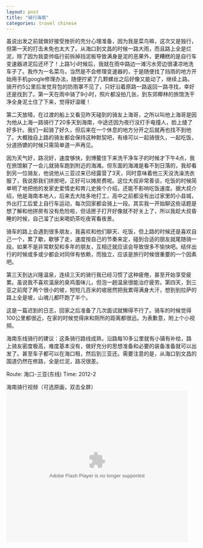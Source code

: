 ```yaml
---
layout: post
title: "骑行海南"
categories: travel chinese
---
```


虽说出发之前就做好接受挫折的充分心理准备，因为我是菜鸟嘛，这次又是独行，但第一天的打击未免也太大了。从海口到文昌的时候一路大雨，而且路上全是烂泥，除了因为我耍帅临行前拆掉挡泥板导致满身是泥的恶果外，更糟糕的是自行车变速器进泥后还坏了！上路1小时候后，我就在雨中路边一滩污水旁边很凄凉地洗车子了。我作为一名菜鸟，当然是不会修理变速器的，于是随便找了挡雨的地方开始用手机google修理办法，随便拧紧了几颗螺丝之后好像又能动了，继续上路。骑开约5公里后发觉背包的防雨罩不见了，只好沿着原路一路返回一路寻找，幸好还是找到了。第一天在雨中骑了9小时，照片都没拍几张，到东郊椰林的旅馆洗干净全身泥土住了下来，觉得好温暖！

第二天放晴，在过渡的船上又看见昨天碰到的骑友上海哥，之所以叫他上海哥是因为他从上海一路骑行了20多天到海南，中途还因为夜行没打手电撞人，脸上缝了好多针。我们一起骑了好久，但后来在一个休息的地方分开之后就再也找不到他了。大概独自上路的骑友都会保持这种默契吧，有缘可以一起骑很久，一起吃饭，分道扬镳的时候只需简单道一声再见。

因为天气好，路况好，速度够快，到博鳌住下来洗干净车子的时候才下午4点，我在旅馆躺了一会儿就骑车跑到附近的海滩。但东面的海滩是看不到日落的，我却看到另一位骑友，他说他从三亚过来已经露营了3天，同时意味着他三天没洗澡洗衣服了，我说那我们拼房吧，正好可以摊房费呢。这位大叔非常善谈，吃饭的时候简单明了地把他的发家史爱情史和育儿史挨个介绍，还能不影响吃饭速度。据大叔介绍，他是海南本地人，后来去大陆多地打工，高中之前都没有出过家里的小县城，外出打工后爱上自行车运动，每次回家都会骑上一段。其实我一开始聊这些话题是想了解和他拼房有没有危险啦，但话匣子打开好像就不好关上了，所以我趁大叔昏睡的时候，自己溜了出来喝奶茶吃夜宵看夜景。

骑车的路上会遇到很多朋友，我喜欢和他们聊天、吃饭，但上路的时候还是喜欢自己一个，累了歇，歇够了走，速度按自己的节奏来定，碰到合适的朋友就尾随骑一段。如果不是非常默契和多年的朋友，互相迁就应该会导致很多不愉快吧。结伴出行的时候或多或少都会对同伴有依赖，而独立，应该是旅行时候很重要的一个因素吧。

第三天到达兴隆温泉，连续三天的骑行我已经习惯了这种疲倦，甚至开始享受疲累。虽说我不喜欢温泉的臭鸡蛋味儿，但泡一趟温泉很能治疗疲劳。第四天，到三亚之前爬了两个很小的坡，短短几百米的坡居然把我累得满身大汗，想到到拉萨的路上全是坡，山魂儿都吓跑了半个。

这是一篇迟到的日志，回家之后准备了几次面试就懒得不行了。骑车的时候觉得100公里都很近，在家的时候觉得床和厕所的距离都很远。为表歉意，附上个小视频。

海南东线骑行的建议：这条骑行路线成熟，沿路每10多公里就有小镇有补给，路上骑友密度极高，难度基本没有，做好充分的思想准备和必要的装备准备就可以出发了。甚至车子都可以在海口租，然后到三亚还。需要注意的是，从海口到文昌的国道仍然在修路，全是烂泥，路况很差。

Route: 海口-三亚(东线)
Time: 2012-2

海南骑行视频（可选原画，双击全屏）
<embed src="http://www.tudou.com/v/Norf-_bDT2Y/&amp;rpid=68646779&amp;resourceId=68646779_05_05_99/v.swf"
type="application/x-shockwave-flash" width="480" height="400"></embed>

